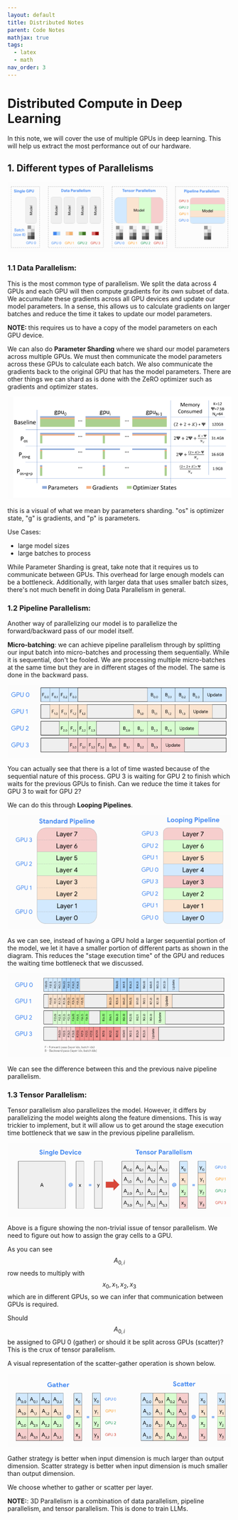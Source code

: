 ```yaml
---
layout: default
title: Distributed Notes
parent: Code Notes
mathjax: true
tags: 
  - latex
  - math
nav_order: 3
---
```


# Distributed Compute in Deep Learning

In this note, we will cover the use of multiple GPUs in deep learning. This will help us extract the most performance out of our hardware. 

## 1. Different types of Parallelisms

![](../assets/images/code/distributed/distributed_parallelism_diagram.png)

### 1.1 Data Parallelism:

This is the most common type of parallelism. We split the data across 4 GPUs and each GPU will then compute gradients for its own subset of data. We accumulate these gradients across all GPU devices and update our model parameters. In a sense, this allows us to calculate gradients on larger batches and reduce the time it takes to update our model parameters. 

<b> NOTE: </b> this requires us to have a copy of the model parameters on each GPU device.

We can also do **Parameter Sharding** where we shard our model parameters across multiple GPUs. We must then communicate the model parameters across these GPUs to calculate each batch. We also communicate the gradients back to the original GPU that has the model parameters. There are other things we can shard as is done with the ZeRO optimizer such as gradients and optimizer states. 

![](../assets/images/code/distributed/ZeRO_diagram.png)

this is a visual of what we mean by parameters sharding. "os" is optimizer state, "g" is gradients, and "p" is parameters.

Use Cases:
- large model sizes
- large batches to process

While Parameter Sharding is great, take note that it requires us to communicate between GPUs. This overhead for large enough models can be a bottleneck. Additionally, with larger data that uses smaller batch sizes, there's not much benefit in doing Data Parallelism in general.


### 1.2 Pipeline Parallelism:

Another way of parallelizing our model is to parallelize the forward/backward pass of our model itself. 

**Micro-batching**: we can achieve pipeline parallelism through by splitting our input batch into micro-batches and processing them sequentially. While it is sequential, don't be fooled. We are processing multiple micro-batches at the same time but they are in different stages of the model. The same is done in the backward pass. 

![](../assets/images/code/distributed/microbatch_parallelism.png)

You can actually see that there is a lot of time wasted because of the sequential nature of this process. GPU 3 is waiting for GPU 2 to finish which waits for the previous GPUs to finish. Can we reduce the time it takes for GPU 3 to wait for GPU 2?

We can do this through **Looping Pipelines**.

![](../assets/images/code/distributed/looping_pipelines_diagram.png)

As we can see, instead of having a GPU hold a larger sequential portion of the model, we let it have a smaller portion of different parts as shown in the diagram. This reduces the "stage execution time" of the GPU and reduces the waiting time bottleneck that we discussed. 

![](../assets/images/code/distributed/looping_pipelines_compute.png)

We can see the difference between this and the previous naive pipeline parallelism.

### 1.3 Tensor Parallelism:

Tensor parallelism also parallelizes the model. However, it differs by parallelizing the model weights along the feature dimensions. This is way trickier to implement, but it will allow us to get around the stage execution time bottleneck that we saw in the previous pipeline parallelism. 

![](../assets/images/code/distributed/tensor_parallelism_fig.png)

Above is a figure showing the non-trivial issue of tensor parallelism. We need to figure out how to assign the gray cells to a GPU. 

As you can see $$A_{0,i}$$ row needs to multiply with $$x_0,x_1,x_2,x_3$$ which are in different GPUs, so we can infer that communication between GPUs is required.

Should $$A_{0,i}$$ be assigned to GPU 0 (gather) or should it be split across GPUs (scatter)? This is the crux of tensor parallelism.

A visual representation of the scatter-gather operation is shown below.

![](../assets/images/code/distributed/tensor_parallelism_scatter_gather.png)

Gather strategy is better when input dimension is much larger than output dimension. Scatter strategy is better when input dimension is much smaller than output dimension.

We choose whether to gather or scatter per layer.

**NOTE:**: 3D Parallelism is a combination of data parallelism, pipeline parallelism, and tensor parallelism. This is done to train LLMs.